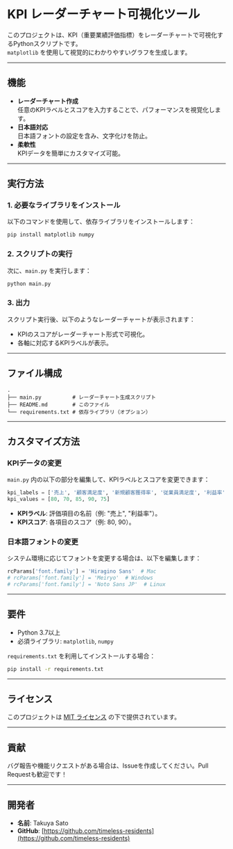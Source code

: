 
# KPI レーダーチャート可視化ツール

このプロジェクトは、KPI（重要業績評価指標）をレーダーチャートで可視化するPythonスクリプトです。  
`matplotlib` を使用して視覚的にわかりやすいグラフを生成します。

---

## 機能

- **レーダーチャート作成**  
  任意のKPIラベルとスコアを入力することで、パフォーマンスを視覚化します。
- **日本語対応**  
  日本語フォントの設定を含み、文字化けを防止。
- **柔軟性**  
  KPIデータを簡単にカスタマイズ可能。

---

## 実行方法

### 1. 必要なライブラリをインストール

以下のコマンドを使用して、依存ライブラリをインストールします：

```bash
pip install matplotlib numpy
```

### 2. スクリプトの実行

次に、`main.py` を実行します：

```bash
python main.py
```

### 3. 出力

スクリプト実行後、以下のようなレーダーチャートが表示されます：

- KPIのスコアがレーダーチャート形式で可視化。
- 各軸に対応するKPIラベルが表示。

---

## ファイル構成

```
.
├── main.py          # レーダーチャート生成スクリプト
├── README.md        # このファイル
└── requirements.txt # 依存ライブラリ（オプション）
```

---

## カスタマイズ方法

### KPIデータの変更

`main.py` 内の以下の部分を編集して、KPIラベルとスコアを変更できます：

```python
kpi_labels = ['売上', '顧客満足度', '新規顧客獲得率', '従業員満足度', '利益率']
kpi_values = [80, 70, 85, 90, 75]
```

- **KPIラベル**: 評価項目の名前（例: "売上", "利益率"）。
- **KPIスコア**: 各項目のスコア（例: 80, 90）。

### 日本語フォントの変更

システム環境に応じてフォントを変更する場合は、以下を編集します：

```python
rcParams['font.family'] = 'Hiragino Sans'  # Mac
# rcParams['font.family'] = 'Meiryo'  # Windows
# rcParams['font.family'] = 'Noto Sans JP'  # Linux
```

---

## 要件

- Python 3.7以上
- 必須ライブラリ: `matplotlib`, `numpy`

`requirements.txt` を利用してインストールする場合：

```bash
pip install -r requirements.txt
```

---

## ライセンス

このプロジェクトは [MIT ライセンス](LICENSE) の下で提供されています。

---

## 貢献

バグ報告や機能リクエストがある場合は、Issueを作成してください。Pull Requestも歓迎です！

---

## 開発者

- **名前**: Takuya Sato
- **GitHub**: [https://github.com/timeless-residents](https://github.com/timeless-residents)
